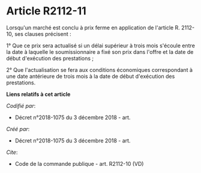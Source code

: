 # Article R2112-11

Lorsqu'un marché est conclu à prix ferme en application de l'article R. 2112-10, ses clauses précisent : 

1° Que ce prix sera actualisé si un délai supérieur à trois mois s'écoule entre la date à laquelle le soumissionnaire a fixé
son prix dans l'offre et la date de début d'exécution des prestations ; 

2° Que l'actualisation se fera aux conditions économiques correspondant à une date antérieure de trois mois à la date de
début d'exécution des prestations.

**Liens relatifs à cet article**

_Codifié par_:

  - Décret n°2018-1075 du 3 décembre 2018 - art.

_Créé par_:

  - Décret n°2018-1075 du 3 décembre 2018 - art.

_Cite_:

  - Code de la commande publique - art. R2112-10 (VD)
